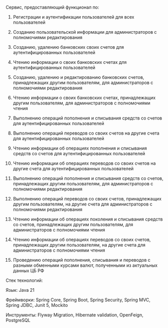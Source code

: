 Сервис, предоставляющий функционал по:

1) Регистрации и аутентификации пользователей для всех пользователей
2) Созданию пользовательской информации для администраторов с полномочиями редактирования

2) Созданию, удалению банковских своих счетов для аутентифицированных пользователей
3) Чтению информации о своих банковских счетах для аутентифицированных пользователей
4) Созданию, удалению и редактированию банковских счетов, принадлежащих другим пользователям, для администраторов с полномочиями редактирования
5) Чтению информации о своих банковских счетах, принадлежащих другим пользователям, для администраторов с полномочиями чтения

6) Выполнению операций пополнения и списывания средств со счетов для аутентифицированных пользователей
7) Выполнению операций переводов со своих счетов на другие счета для аутентифицированных пользователей
8) Чтению информации об операциях пополнения и списывания средств со счетов для аутентифицированных пользователей
9) Чтению информации об операциях переводов со своих счетов на другие счета для аутентифицированных пользователей

10) Выполнению операций пополнения и списывания средств со счетов, принадлежащих другим пользователям, для администраторов с полномочиями редактирования
11) Выполнению операций переводов со своих счетов, принадлежащих другим пользователям, на другие счета для администраторов с полномочиями редактирования
12) Чтению информации об операциях поколения и списывания средств со счетов, принадлежащих другим пользователям, для администраторов с полномочиями чтения
13) Чтению информации об операциях переводов со своих счетов, принадлежащих другим пользователям, на другие счета для администраторов с полномочиями чтения

14) Проведению операций пополнения, списывания и переводов с разными обменными курсами валют, полученными из актуальных данных ЦБ РФ

Стек технологий:

Язык: Java 21

Фреймворки: Spring Core, Spring Boot, Spring Security, Spring MVC, Spring JDBC, Junit 5, Mockito

Инструменты: Flyway Migration, Hibernate validation, OpenFeign, PostgreSQL